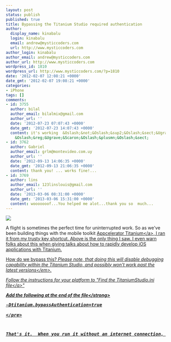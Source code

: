 ```yaml
---
layout: post
status: publish
published: true
title: Bypassing the Titanium Studio required authentication
author:
  display_name: kinabalu
  login: kinabalu
  email: andrew@mysticcoders.com
  url: http://www.mysticcoders.com
author_login: kinabalu
author_email: andrew@mysticcoders.com
author_url: http://www.mysticcoders.com
wordpress_id: 1810
wordpress_url: http://www.mysticcoders.com/?p=1810
date: '2012-02-07 12:08:21 +0000'
date_gmt: '2012-02-07 19:08:21 +0000'
categories:
- iPhone
tags: []
comments:
- id: 3755
  author: bilal
  author_email: bilalmix@gmail.com
  author_url: ''
  date: '2012-07-23 07:07:43 +0000'
  date_gmt: '2012-07-23 14:07:43 +0000'
  content: it's working  &Oslash;&not;&Oslash;&sup2;&Oslash;&sect;&Ugrave;&fnof; &Oslash;&sect;&Ugrave;&bdquo;&Ugrave;&bdquo;&Ugrave;&Dagger;
    &Oslash;&reg;&Ugrave;&Scaron;&Oslash;&plusmn;&Oslash;&sect;
- id: 3762
  author: Gabriel
  author_email: grlm@montevideo.com.uy
  author_url: ''
  date: '2012-09-13 14:06:35 +0000'
  date_gmt: '2012-09-13 21:06:35 +0000'
  content: thank you! ... works fine!...
- id: 3769
  author: lins
  author_email: 123linslouis@gmail.com
  author_url: ''
  date: '2013-03-06 08:31:00 +0000'
  date_gmt: '2013-03-06 15:31:00 +0000'
  content: wooooooof...You helped me alot...thank you so  much...
---
```

<p><img src="http:&#47;&#47;www.mysticcoders.com&#47;wp-content&#47;uploads&#47;2012&#47;02&#47;Screen-Shot-2012-02-07-at-10.59.43-AM.png" border="0" &#47;></p>
<p>A flight is sometimes the perfect time for uninterrupted work.  So as we've been building things with the mobile toolkit <a href="http:&#47;&#47;www.appcelerator.com" target="_blank">Appcelerator Titanium<&#47;a>, I ran it from my trusty key shortcut.  Above is the only thing I saw.  I even warn folks about this when giving talks about how to rapidly develop iOS applications with Titanium.</p>
<p>How do we bypass this?  <em>Please note, that doing this will disable debugging capability within the Titanium Studio, and possibly won't work past the latest versions<&#47;em>.</p>
<p>Follow the instructions for your platform to "<a href="https:&#47;&#47;wiki.appcelerator.org&#47;display&#47;tis&#47;Modifying+Your+Configuration">Find the TitaniumStudio.ini file<&#47;a>"</p>
<p><strong>Add the following at the end of the file<&#47;strong></p>
<pre>
-Dtitanium.bypassAuthentication=true<br />
<&#47;pre></p>
<p>That's it.  When you run it without an internet connection, development bliss.  Peace and quiet.</p>
